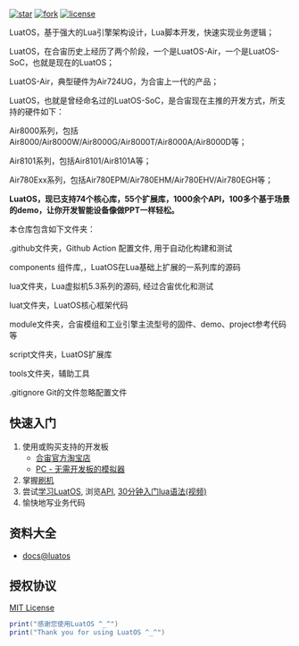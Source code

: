 
[![star](https://gitee.com/openLuat/LuatOS/badge/star.svg?theme=gvp)](https://gitee.com/openLuat/LuatOS/stargazers)
[![fork](https://gitee.com/openLuat/LuatOS/badge/fork.svg?theme=gvp)](https://gitee.com/openLuat/LuatOS/members)
[![license](https://img.shields.io/github/license/openLuat/LuatOS)](/LICENSE)

LuatOS，基于强大的Lua引擎架构设计，Lua脚本开发，快速实现业务逻辑；

LuatOS，在合宙历史上经历了两个阶段，一个是LuatOS-Air，一个是LuatOS-SoC，也就是现在的LuatOS；

LuatOS-Air，典型硬件为Air724UG，为合宙上一代的产品；

LuatOS，也就是曾经命名过的LuatOS-SoC，是合宙现在主推的开发方式，所支持的硬件如下：

Air8000系列，包括Air8000/Air8000W/Air8000G/Air8000T/Air8000A/Air8000D等；

Air8101系列，包括Air8101/Air8101A等；

Air780Exx系列，包括Air780EPM/Air780EHM/Air780EHV/Air780EGH等；

**LuatOS，现已支持74个核心库，55个扩展库，1000余个API，100多个基于场景的demo，让你开发智能设备像做PPT一样轻松。**

本仓库包含如下文件夹：

.github文件夹，Github Action 配置文件, 用于自动化构建和测试

components 组件库,，LuatOS在Lua基础上扩展的一系列库的源码

lua文件夹，Lua虚拟机5.3系列的源码, 经过合宙优化和测试

luat文件夹，LuatOS核心框架代码

module文件夹，合宙模组和工业引擎主流型号的固件、demo、project参考代码等

script文件夹，LuatOS扩展库

tools文件夹，辅助工具

.gitignore Git的文件忽略配置文件


## 快速入门

1. 使用或购买支持的开发板
    * [合宙官方淘宝店](https://luat.taobao.com)
    * [PC - 无需开发板的模拟器](https://gitee.com/openLuat/luatos-soc-pc)
2. 掌握[刷机](https://docs.openluat.com/air780epm/common/Luatools/)
3. 尝试[学习LuatOS](https://docs.openluat.com/osapi/luatos_framework/), 浏览[API](https://docs.openluat.com/osapi/), [30分钟入门lua语法(视频)](https://docs.openluat.com/air780epm/product/video/)
4. 愉快地写业务代码

## 资料大全

* [docs@luatos](https://docs.openluat.com/osapi/luatos_framework/)

## 授权协议

[MIT License](LICENSE)

```lua
print("感谢您使用LuatOS ^_^")
print("Thank you for using LuatOS ^_^")
```
